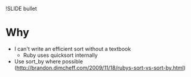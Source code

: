 !SLIDE bullet

# Why

* I can't write an efficient sort without a textbook
    * Ruby uses quicksort internally
* Use sort_by where possible (<http://brandon.dimcheff.com/2009/11/18/rubys-sort-vs-sort-by.html>)